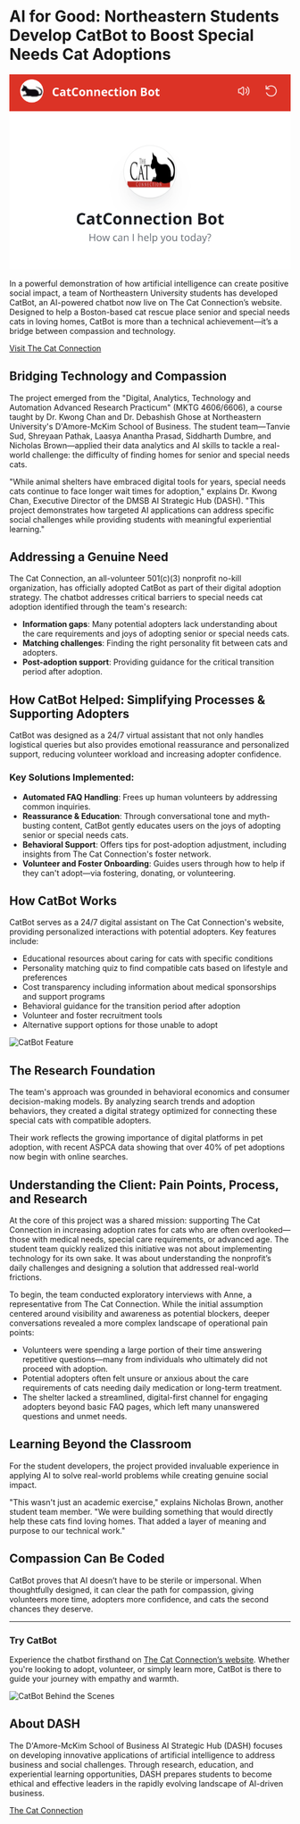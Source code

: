 # AI for Good: Northeastern Students Develop CatBot to Boost Special Needs Cat Adoptions

![CatBot](catbot.png)

In a powerful demonstration of how artificial intelligence can create positive social impact, a team of Northeastern University students has developed CatBot, an AI-powered chatbot now live on The Cat Connection’s website. Designed to help a Boston-based cat rescue place senior and special needs cats in loving homes, CatBot is more than a technical achievement—it’s a bridge between compassion and technology. 

[Visit The Cat Connection](https://thecatconnection.org/)

## Bridging Technology and Compassion
The project emerged from the "Digital, Analytics, Technology and Automation Advanced Research Practicum" (MKTG 4606/6606), a course taught by Dr. Kwong Chan and Dr. Debashish Ghose at Northeastern University's D'Amore-McKim School of Business. The student team—Tanvie Sud, Shreyaan Pathak, Laasya Anantha Prasad, Siddharth Dumbre, and Nicholas Brown—applied their data analytics and AI skills to tackle a real-world challenge: the difficulty of finding homes for senior and special needs cats.

"While animal shelters have embraced digital tools for years, special needs cats continue to face longer wait times for adoption," explains Dr. Kwong Chan, Executive Director of the DMSB AI Strategic Hub (DASH). "This project demonstrates how targeted AI applications can address specific social challenges while providing students with meaningful experiential learning."

## Addressing a Genuine Need
The Cat Connection, an all-volunteer 501(c)(3) nonprofit no-kill organization, has officially adopted CatBot as part of their digital adoption strategy. The chatbot addresses critical barriers to special needs cat adoption identified through the team's research:

- **Information gaps**: Many potential adopters lack understanding about the care requirements and joys of adopting senior or special needs cats.
- **Matching challenges**: Finding the right personality fit between cats and adopters.
- **Post-adoption support**: Providing guidance for the critical transition period after adoption.

## How CatBot Helped: Simplifying Processes & Supporting Adopters
CatBot was designed as a 24/7 virtual assistant that not only handles logistical queries but also provides emotional reassurance and personalized support, reducing volunteer workload and increasing adopter confidence.

### Key Solutions Implemented:
- **Automated FAQ Handling**: Frees up human volunteers by addressing common inquiries.
- **Reassurance & Education**: Through conversational tone and myth-busting content, CatBot gently educates users on the joys of adopting senior or special needs cats.
- **Behavioral Support**: Offers tips for post-adoption adjustment, including insights from The Cat Connection's foster network.
- **Volunteer and Foster Onboarding**: Guides users through how to help if they can't adopt—via fostering, donating, or volunteering.

## How CatBot Works
CatBot serves as a 24/7 digital assistant on The Cat Connection's website, providing personalized interactions with potential adopters. Key features include:
- Educational resources about caring for cats with specific conditions
- Personality matching quiz to find compatible cats based on lifestyle and preferences
- Cost transparency including information about medical sponsorships and support programs
- Behavioral guidance for the transition period after adoption
- Volunteer and foster recruitment tools
- Alternative support options for those unable to adopt

![CatBot Feature](catbot_feature_image.png) <!-- Replace with actual image name -->

## The Research Foundation
The team's approach was grounded in behavioral economics and consumer decision-making models. By analyzing search trends and adoption behaviors, they created a digital strategy optimized for connecting these special cats with compatible adopters.

Their work reflects the growing importance of digital platforms in pet adoption, with recent ASPCA data showing that over 40% of pet adoptions now begin with online searches.

## Understanding the Client: Pain Points, Process, and Research
At the core of this project was a shared mission: supporting The Cat Connection in increasing adoption rates for cats who are often overlooked—those with medical needs, special care requirements, or advanced age. The student team quickly realized this initiative was not about implementing technology for its own sake. It was about understanding the nonprofit’s daily challenges and designing a solution that addressed real-world frictions.

To begin, the team conducted exploratory interviews with Anne, a representative from The Cat Connection. While the initial assumption centered around visibility and awareness as potential blockers, deeper conversations revealed a more complex landscape of operational pain points:
- Volunteers were spending a large portion of their time answering repetitive questions—many from individuals who ultimately did not proceed with adoption.
- Potential adopters often felt unsure or anxious about the care requirements of cats needing daily medication or long-term treatment.
- The shelter lacked a streamlined, digital-first channel for engaging adopters beyond basic FAQ pages, which left many unanswered questions and unmet needs.

## Learning Beyond the Classroom
For the student developers, the project provided invaluable experience in applying AI to solve real-world problems while creating genuine social impact.

"This wasn't just an academic exercise," explains Nicholas Brown, another student team member. "We were building something that would directly help these cats find loving homes. That added a layer of meaning and purpose to our technical work."

## Compassion Can Be Coded
CatBot proves that AI doesn’t have to be sterile or impersonal. When thoughtfully designed, it can clear the path for compassion, giving volunteers more time, adopters more confidence, and cats the second chances they deserve.

---

### Try CatBot
Experience the chatbot firsthand on [The Cat Connection’s website](https://thecatconnection.org/). Whether you're looking to adopt, volunteer, or simply learn more, CatBot is there to guide your journey with empathy and warmth.

![CatBot Behind the Scenes](behind_scenes_image.png) <!-- Replace with actual image name -->

## About DASH
The D'Amore-McKim School of Business AI Strategic Hub (DASH) focuses on developing innovative applications of artificial intelligence to address business and social challenges. Through research, education, and experiential learning opportunities, DASH prepares students to become ethical and effective leaders in the rapidly evolving landscape of AI-driven business.

[The Cat Connection](https://thecatconnection.org/)
